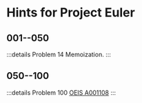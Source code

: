 # Hints for Project Euler

## 001--050

:::details Problem 14
Memoization.
:::

## 050--100

:::details Problem 100
[OEIS A001108](https://oeis.org/A001108)
:::
